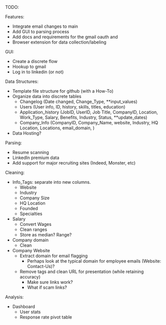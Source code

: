 TODO:


Features:
- Integrate email changes to main
- Add GUI to parsing process
- Add docs and requirements for the gmail oauth and 
- Browser extension for data collection/labeling


GUI:
- Create a discrete flow
- Hookup to gmail
- Log in to linkedin (or not)



Data Structures:
- Template file structure for github (with a How-To)
- Organize data into discrete tables
    - Changelog (Date changed, Change_Type, **input_values)
    - Users (User info, ID, history, skills, titles, education)
    - Application_history (JobID, UserID, Job Title, CompanyID, Location, Work_Type, Salary, Benefits, Industry, Status, **update_dates)
    - Company_Info (CompanyID, Company_Name, website, Industry, HQ Location, Locations, email_domain, )
- Data Hosting?



Parsing:
- Resume scanning
- LinkedIn premium data
- Add support for major recruiting sites (Indeed, Monster, etc)



Cleaning:
- Info_Tags: separate into new columns.
    - Website
    - Industry
    - Company Size
    - HQ Location
    - Founded
    - Specialties
- Salary
    - Convert Wages
    - Clean ranges
    - Store as median? Range?
- Company domain
    - Clean 
- Company Website
    - Extract domain for email flagging
        - Perhaps look at the typical domain for employee emails (Website: Contact-Us)?
    - Remove tags and clean URL for presentation (while retaining accuracy)
        - Make sure links work?
        - What if scam links?

Analysis:
- Dashboard
    - User stats
    - Response rate pivot table
